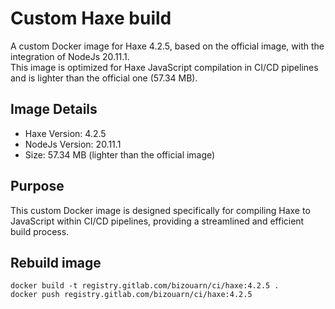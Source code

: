 # Custom Haxe build

A custom Docker image for Haxe 4.2.5, based on the official image, with the integration of NodeJs 20.11.1.  
This image is optimized for Haxe JavaScript compilation in CI/CD pipelines and is lighter than the official one (57.34 MB).  

## Image Details

- Haxe Version: 4.2.5
- NodeJs Version: 20.11.1
- Size: 57.34 MB (lighter than the official image)

## Purpose

This custom Docker image is designed specifically for compiling Haxe to JavaScript within CI/CD pipelines, providing a streamlined and efficient build process.

## Rebuild image

```
docker build -t registry.gitlab.com/bizouarn/ci/haxe:4.2.5 .
docker push registry.gitlab.com/bizouarn/ci/haxe:4.2.5
```
